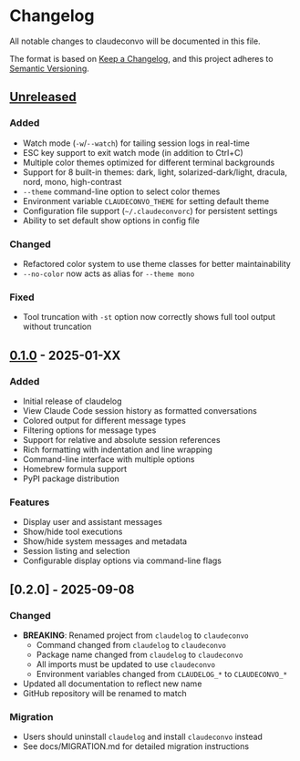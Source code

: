 # Changelog

All notable changes to claudeconvo will be documented in this file.

The format is based on [Keep a Changelog](https://keepachangelog.com/en/1.0.0/),
and this project adheres to [Semantic Versioning](https://semver.org/spec/v2.0.0.html).

## [Unreleased]

### Added
- Watch mode (`-w`/`--watch`) for tailing session logs in real-time
- ESC key support to exit watch mode (in addition to Ctrl+C)
- Multiple color themes optimized for different terminal backgrounds
- Support for 8 built-in themes: dark, light, solarized-dark/light, dracula, nord, mono, high-contrast
- `--theme` command-line option to select color themes
- Environment variable `CLAUDECONVO_THEME` for setting default theme
- Configuration file support (`~/.claudeconvorc`) for persistent settings
- Ability to set default show options in config file

### Changed
- Refactored color system to use theme classes for better maintainability
- `--no-color` now acts as alias for `--theme mono`

### Fixed
- Tool truncation with `-st` option now correctly shows full tool output without truncation

## [0.1.0] - 2025-01-XX

### Added
- Initial release of claudelog
- View Claude Code session history as formatted conversations
- Colored output for different message types
- Filtering options for message types
- Support for relative and absolute session references
- Rich formatting with indentation and line wrapping
- Command-line interface with multiple options
- Homebrew formula support
- PyPI package distribution

### Features
- Display user and assistant messages
- Show/hide tool executions
- Show/hide system messages and metadata
- Session listing and selection
- Configurable display options via command-line flags

[Unreleased]: https://github.com/lpasqualis/claudeconvo/compare/v0.1.0...HEAD
[0.1.0]: https://github.com/lpasqualis/claudeconvo/releases/tag/v0.1.0
## [0.2.0] - 2025-09-08

### Changed
- **BREAKING**: Renamed project from `claudelog` to `claudeconvo`
  - Command changed from `claudelog` to `claudeconvo`
  - Package name changed from `claudelog` to `claudeconvo`
  - All imports must be updated to use `claudeconvo`
  - Environment variables changed from `CLAUDELOG_*` to `CLAUDECONVO_*`
- Updated all documentation to reflect new name
- GitHub repository will be renamed to match

### Migration
- Users should uninstall `claudelog` and install `claudeconvo` instead
- See docs/MIGRATION.md for detailed migration instructions
